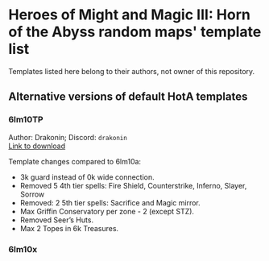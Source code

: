 # Heroes of Might and Magic III: Horn of the Abyss random maps' template list

Templates listed here belong to their authors, not owner of this repository.

## Alternative versions of default HotA templates

### 6lm10TP

Author: Drakonin; Discord: `drakonin` <br>
[Link to download](https://drive.google.com/drive/folders/1m_2V-oIeVa0h90a9Y-kHkSX2-_amm0jk)

Template changes compared to 6lm10a:
- 3k guard instead of 0k wide connection.
- Removed 5 4th tier spells: Fire Shield, Counterstrike, Inferno, Slayer, Sorrow 
- Removed: 2 5th tier spells: Sacrifice and Magic mirror. 
- Max Griffin Conservatory per zone - 2 (except STZ).
- Removed Seer’s Huts.
- Max 2 Topes in 6k Treasures.

### 6lm10x
